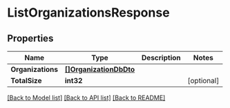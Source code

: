 # ListOrganizationsResponse

## Properties

Name | Type | Description | Notes
------------ | ------------- | ------------- | -------------
**Organizations** | [**[]OrganizationDbDto**](OrganizationDbDto.md) |  | 
**TotalSize** | **int32** |  | [optional] 

[[Back to Model list]](../README.md#documentation-for-models) [[Back to API list]](../README.md#documentation-for-api-endpoints) [[Back to README]](../README.md)



